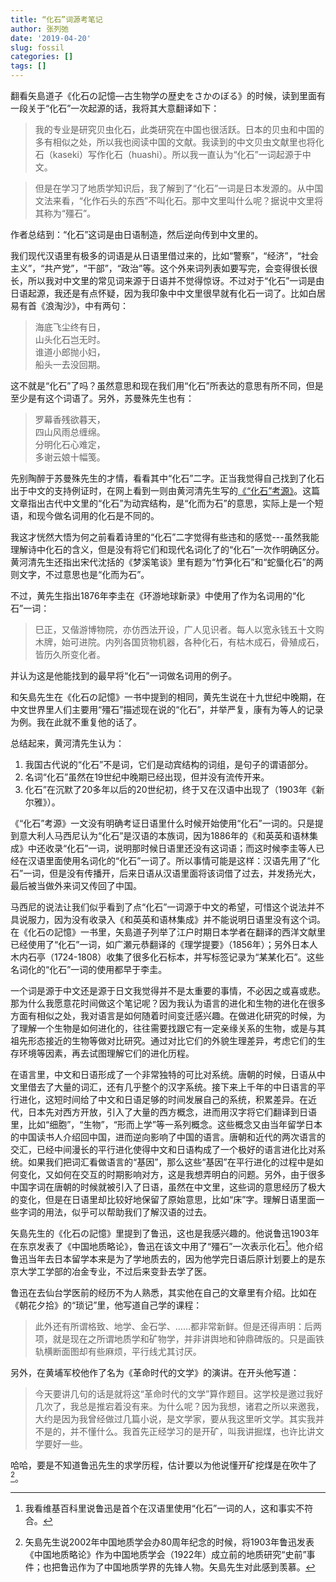 ```yaml
---
title: “化石”词源考笔记
author: 张列弛
date: '2019-04-20'
slug: fossil
categories: []
tags: []
---
```

翻看矢島道子《化石の記憶―古生物学の歴史をさかのぼる》的时候，读到里面有一段关于“化石”一次起源的话，我将其大意翻译如下：

>我的专业是研究贝虫化石，此类研究在中国也很活跃。日本的贝虫和中国的多有相似之处，所以我也阅读中国的文献。我读到的中文贝虫文献里也将化石（kaseki）写作化石（huashi）。所以我一直认为“化石”一词起源于中文。  

>但是在学习了地质学知识后，我了解到了“化石”一词是日本发源的。从中国文法来看，“化作石头的东西”不叫化石。那中文里叫什么呢？据说中文里将其称为“殭石”。  

作者总结到：“化石”这词是由日语制造，然后逆向传到中文里的。  

我们现代汉语里有极多的词语是从日语里借过来的，比如“警察”，“经济”，“社会主义”，“共产党”，“干部”，“政治”等。这个外来词列表如要写完，会变得很长很长，所以我对中文里的常见词来源于日语并不觉得惊讶。不过对于“化石”一词是由日语起源，我还是有点怀疑，因为我印象中中文里很早就有化石一词了。比如白居易有首《浪淘沙》，中有两句：

>海底飞尘终有日，  
山头化石岂无时。  
谁道小郎抛小妇，   
船头一去没回期。

这不就是“化石”了吗？虽然意思和现在我们用“化石”所表达的意思有所不同，但是至少是有这个词语了。另外，苏曼殊先生也有：

>罗幕香残欲暮天，  
四山风雨总缠绵。  
分明化石心难定，  
多谢云娘十幅笺。

先别陶醉于苏曼殊先生的才情，看看其中“化石”二字。正当我觉得自己找到了化石出于中文的支持例证时，在网上看到一则由黄河清先生写的[《“化石”考源》](http://www.huayuqiao.org/articles/huangheqing/hhq14.htm)。这篇文章指出古代中文里的“化石”为动宾结构，是“化而为石”的意思，实际上是一个短语，和现今做名词用的化石是不同的。  

我这才恍然大悟为何之前看着诗里的“化石”二字觉得有些违和的感觉---虽然我能理解诗中化石的含义，但是没有将它们和现代名词化了的“化石”一次作明确区分。黄河清先生还指出宋代沈括的《梦溪笔谈》里有题为“竹笋化石”和“蛇蜃化石”的两则文字，不过意思也是“化而为石”。  

不过，黄先生指出1876年李圭在《环游地球新录》中使用了作为名词用的“化石”一词：

>巳正，又偕游博物院，亦仿西法开设，广人见识者。每人以宽永钱五十文购木牌，始可进院。内列各国货物机器，各种化石，有枯木成石，骨殖成石，皆历久所变化者。  

并认为这是他能找到的最早将“化石”一词做名词用的例子。  

和矢島先生在《化石の記憶》一书中提到的相同，黄先生说在十九世纪中晚期，在中文世界里人们主要用“殭石”描述现在说的“化石”，并举严复，康有为等人的记录为例。我在此就不重复他的话了。

总结起来，黄河清先生认为：  

1. 我国古代说的“化石”不是词，它们是动宾结构的词组，是句子的谓语部分。
2. 名词“化石”虽然在19世纪中晚期已经出现，但并没有流传开来。
3. 化石”在沉默了20多年以后的20世纪初，终于又在汉语中出现了（1903年《新尔雅》）。  

《“化石”考源》一文没有明确考证日语里什么时候开始使用“化石”一词的。只是提到意大利人马西尼认为“化石”是汉语的本族词，因为1886年的《和英英和语林集成》中还收录“化石”一词，说明那时候日语里还没有这词语；而这时候李圭等人已经在汉语里面使用名词化的“化石”一词了。所以事情可能是这样：汉语先用了“化石”一词，但是没有传播开，后来日语从汉语里面将该词借了过去，并发扬光大，最后被当做外来词又传回了中国。   

马西尼的说法让我们似乎看到了点“化石”一词源于中文的希望，可惜这个说法并不具说服力，因为没有收录入《和英英和语林集成》并不能说明日语里没有这个词。在《化石の記憶》一书里，矢島道子列举了江户时期日本学者在翻译的西洋文献里已经使用了“化石”一词，如广瀬元恭翻译的《理学提要》（1856年）；另外日本人木内石亭（1724-1808）收集了很多化石标本，并写标签记录为“某某化石”。这些名词化的“化石”一词的使用都早于李圭。

一个词是源于中文还是源于日文我觉得并不是太重要的事情，不必因之或喜或悲。那为什么我愿意花时间做这个笔记呢？因为我认为语言的进化和生物的进化在很多方面有相似之处，我对语言是如何随着时间变迁感兴趣。在做进化研究的时候，为了理解一个生物是如何进化的，往往需要找跟它有一定亲缘关系的生物，或是与其祖先形态接近的生物等做对比研究。通过对比它们的外貌生理差异，考虑它们的生存环境等因素，再去试图理解它们的进化历程。   

在语言里，中文和日语形成了一个非常独特的可比对系统。唐朝的时候，日语从中文里借去了大量的词汇，还有几乎整个的汉字系统。接下来上千年的中日语言的平行进化，这短时间给了中文和日语足够的时间发展自己的系统，积累差异。在近代，日本先对西方开放，引入了大量的西方概念，进而用汉字将它们翻译到日语里，比如“细胞”，“生物”，“形而上学”等一系列概念。这些概念又由当年留学日本的中国读书人介绍回中国，进而逆向影响了中国的语言。唐朝和近代的两次语言的交汇，已经中间漫长的平行进化使得中文和日语构成了一个极好的语言进化比对系统。如果我们把词汇看做语言的“基因”，那么这些“基因”在平行进化的过程中是如何变化，又如何在交互的时期影响对方，这是我想弄明白的问题。另外，由于很多中国字词在唐朝的时候就被引入了日语，虽然在中文里，这些词的意思经历了极大的变化，但是在日语里却比较好地保留了原始意思，比如“床”字。理解日语里面一些字词的用法，似乎可以帮助我们了解汉语的过去。   

矢島先生的《化石の記憶》里提到了鲁迅，这也是我感兴趣的。他说鲁迅1903年在东京发表了《中国地质略论》，鲁迅在该文中用了“殭石”一次表示化石[^1]。他介绍鲁迅当年去日本留学本来是为了学地质去的，因为他学完日语后原计划要上的是东京大学工学部的冶金专业，不过后来变卦去学了医。  

鲁迅在去仙台学医前的经历不为人熟悉，其实他在自己的文章里有介绍。比如在《朝花夕拾》的“琐记”里，他写道自己学的课程：

>此外还有所谓格致、地学、金石学、……都非常新鲜。但是还得声明：后两项，就是现在之所谓地质学和矿物学，并非讲舆地和钟鼎碑版的。只是画铁轨横断面图却有些麻烦，平行线尤其讨厌。   

另外，在黄埔军校他作了名为《革命时代的文学》的演讲。在开头他写道：

>今天要讲几句的话是就将这“革命时代的文学”算作题目。这学校是邀过我好几次了，我总是推宕着没有来。为什么呢？因为我想，诸君之所以来邀我，大约是因为我曾经做过几篇小说，是文学家，要从我这里听文学。其实我并不是的，并不懂什么。我首先正经学习的是开矿，叫我讲掘煤，也许比讲文学要好一些。  

哈哈，要是不知道鲁迅先生的求学历程，估计要以为他说懂开矿挖煤是在吹牛了[^2]。

[^1]:我看维基百科里说鲁迅是首个在汉语里使用“化石”一词的人，这和事实不符合。
[^2]:矢島先生说2002年中国地质学会办80周年纪念的时候，将1903年鲁迅发表《中国地质略论》作为中国地质学会（1922年）成立前的地质研究“史前”事件；也把鲁迅作为了中国地质学界的先锋人物。矢島先生对此感到羡慕。







